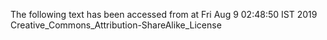 The following text has been accessed from at Fri Aug 9 02:48:50 IST 2019
Creative_Commons_Attribution-ShareAlike_License
